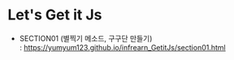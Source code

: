 # Let's Get it Js
* SECTION01 (별찍기 메소드, 구구단 만들기)  
: https://yumyum123.github.io/infrearn_GetitJs/section01.html 
